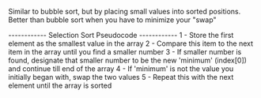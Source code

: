 Similar to bubble sort, but by placing small values into sorted positions.
Better than bubble sort when you have to minimize your "swap" 

------------ Selection Sort Pseudocode ------------
1 - Store the first element as the smallest value in the array
2 - Compare this item to the next item in the array until you find a smaller number 
3 - If smaller number is found, designate that smaller number to be the new 'minimum' (index[0]) and continue till end of the array
4 - If 'minimum' is not the value you initially began with, swap the two values
5 - Repeat this with the next element until the array is sorted